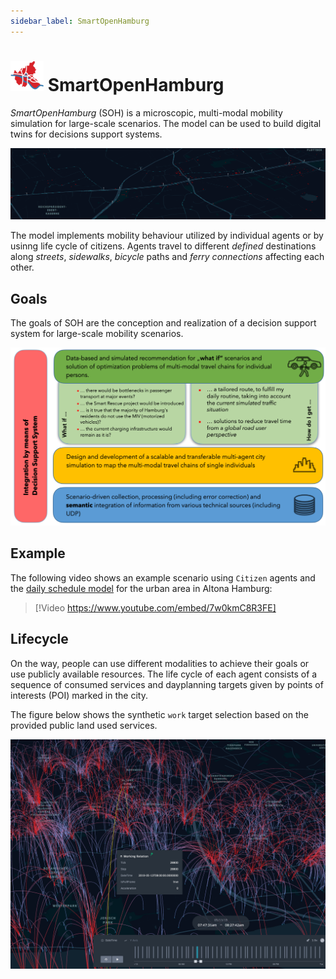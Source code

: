 ```yaml
---
sidebar_label: SmartOpenHamburg
---
```



# ![Image](soh_log.png) SmartOpenHamburg

_SmartOpenHamburg_ (SOH) is a microscopic, multi-modal mobility simulation for large-scale scenarios. The model can be used to build digital twins for decisions support systems.

![Microscopic](traffic_lights.png)

The model implements mobility behaviour utilized by individual agents or by usinng life cycle of citizens. Agents travel to different *defined* destinations along *streets*, *sidewalks*, *bicycle* paths and *ferry connections* affecting each other.


## Goals 

The goals of SOH are the conception and realization of a decision support system for large-scale mobility scenarios.

![Goals](soh_targets.png)


## Example 

The following video shows an example scenario using ``Citizen`` agents and the [daily schedule model](agents.md) for the urban area in Altona Hamburg:

> [!Video https://www.youtube.com/embed/7w0kmC8R3FE]

## Lifecycle

On the way, people can use different modalities to achieve their goals or use publicly available resources. 
The life cycle of each agent consists of a sequence of consumed services and dayplanning targets given by points of interests (POI) marked in the city.

The figure below shows the synthetic ``work`` target selection based on the provided public land used services.

![POI Hamburg](working_relationship.png)





